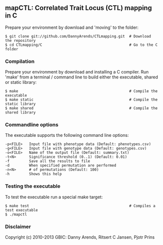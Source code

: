 ## mapCTL: Correlated Trait Locus (CTL) mapping in C

Prepare your environment by download and 'moving' to the folder:

    $ git clone git://github.com/DannyArends/CTLmapping.git  # Download the repository
    $ cd CTLmapping/C                                        # Go to the C folder

### Compilation

Prepare your environment by download and installing a C compiler. Run 'make' from a 
terminal / command line to build either the executable, shared or static library:

    $ make                                                   # Compile the executable
    $ make static                                            # Compile the static library
    $ make shared                                            # Compile the shared library

### Commandline options

The executable supports the following command line options:

    -p<FILE>   Input file with phenotype data (Default: phenotypes.csv)
    -g<FILE>   Input file with genotype data (Default: genotypes.csv)
    -o<FILE>   Name of the output file (Default: summary.txt)
    -t<N>      Significance threshold (0..1) (Default: 0.01)
    -f         Save all the results to file
    -d         When specified permutation are performed
    -n<N>      # of permutations (Default: 100)
    -h         Shows this help

### Testing the executable

To test the executable run a special make target:

    $ make test                                              # Compiles a test executable
    $ ./mapctl

### Disclaimer

Copyright (c) 2010-2013 GBIC: Danny Arends, Ritsert C Jansen, Pjotr Prins


